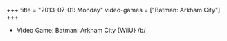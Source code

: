 +++
title = "2013-07-01: Monday"
video-games = ["Batman: Arkham City"]
+++


* Video Game: Batman: Arkham City {WiiU} /b/